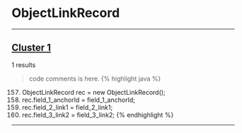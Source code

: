 # ObjectLinkRecord

***

## [Cluster 1](./1)
1 results
> code comments is here.
{% highlight java %}
157. ObjectLinkRecord rec = new ObjectLinkRecord();
159. rec.field_1_anchorId = field_1_anchorId;
160. rec.field_2_link1 = field_2_link1;
161. rec.field_3_link2 = field_3_link2;
{% endhighlight %}

***

